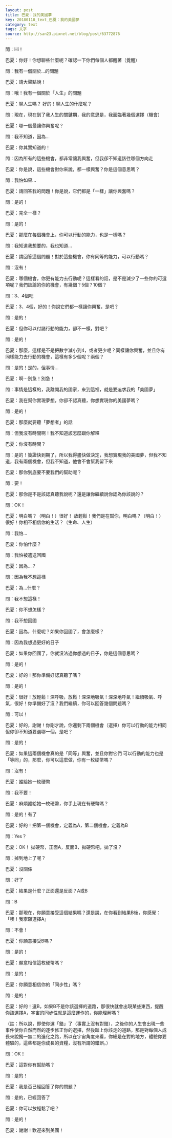 ```yaml
---
layout: post
title: 巴夏：我的美國夢
key: 20180110_text_巴夏：我的美國夢
category: text
tags: 文字
source: http://san23.pixnet.net/blog/post/63772876
---
```



問：Hi！

巴夏：你好！你想聊些什麼呢？確認一下你們每個人都醒著（覺醒）

問：我有一個關於…的問題

巴夏：請大聲點說！

問：哦！我有一個關於「人生」的問題

巴夏：聊人生嗎？ 好的！聊人生的什麼呢？

問：現在，現在到了我人生的關鍵期，我的意思是，我面臨著幾個選擇（機會）

巴夏：哪一個最讓你興奮呢？

問：我不知道，因為…

巴夏：你其實知道的！

問：因為所有的這些機會，都非常讓我興奮，但我卻不知道該往哪個方向走

巴夏：你是說，這些機會對你來說，都一樣興奮？你是這個意思嗎？

問：我怕如果…

巴夏：請回答我的問題！你是說，它們都是「一樣」讓你興奮嗎？

問：是的！

巴夏：完全一樣？

問：是的！

巴夏：那麼在每個機會上，你可以行動的能力，也是一樣嗎？

問：我知道我想要的，我也知道…

巴夏：請回答這個問題！對於這些機會，你有同等的能力，可以行動嗎？

問：沒有！

巴夏：哪個機會，你更有能力去行動呢？這樣看的話，是不是減少了一些你的可選項呢？我們談論的你的機會，有幾個？5個？10個？

問：3、4個吧

巴夏：3、4個，好的！你說它們都一樣讓你興奮，是吧？

問：是的！

巴夏：但你可以付諸行動的能力，卻不一樣，對吧？

問：是的！

巴夏：那麼，這樣是不是把數字減小到4，或者更少呢？同樣讓你興奮，並且你有同樣能力去行動的機會，這樣有多少個呢？兩個？

問：是的！是的，但事情…

巴夏：啊⋯別急！別急！

問：事情是這樣的，我離開我的國家，來到這裡，就是要追求我的「美國夢」

巴夏：我在幫你實現夢想，你卻不認真聽，你想實現你的美國夢嗎？

問：是的！

巴夏：那麼就要聽「夢想者」的話

問：但我沒有時間啊！我不知道該怎麼跟你解釋

巴夏：你沒有時間？

問：是的！簽證快到期了，所以我得盡快做決定，我想實現我的美國夢，但我不知道，我有兩個機會，但我不知道，他會不會幫我留下來

巴夏：那你到底要不要我們的幫助呢？

問：要！

巴夏：那你是不是該認真聽我說呢？還是讓你繼續說你認為你該說的？

問：OK！

巴夏：明白嗎？（明白！）很好！ 放輕鬆！我們是在幫你，明白嗎？（明白！）很好！你相不相信你的生活？（生命、人生）

問：我怕…

巴夏：你怕什麼？

問：我怕被遣送回國

巴夏：因為…？

問：因為我不想這樣

巴夏：為…什麼？

問：我不想這樣！

巴夏：你不想怎樣？

問：我不想回國

巴夏：因為，什麼呢？如果你回國了，會怎麼樣？

問：因為我想過更好的日子

巴夏：如果你回國了，你就沒法過你想過的日子，你是這個意思嗎？

問：是的！

巴夏：好的！那你準備好認真聽了嗎？

問：是的！

巴夏：很好！放輕鬆！深呼吸，放鬆！深深地吸氣！深深地呼氣！繼續吸氣、呼氣，很好！你準備好了沒？我們繼續，你可以回答幾個問題嗎？

問：可以！

巴夏：好的，謝謝！你剛才說，你還剩下兩個機會（選擇）你可以行動的能力相同但你卻不知道要選哪一個，是吧？

問：是的！

巴夏：如果這兩個機會真的是「同等」興奮，並且你對它們 可以行動的能力也是「等同」的，那麼，你可以這麼做，你有一枚硬幣嗎？

問：沒有！

巴夏：誰給她一枚硬幣

問：我不要！

巴夏：麻煩誰給她一枚硬幣，你手上現在有硬幣嗎？

問：是的！有了

巴夏：好的！把第一個機會，定義為A，第二個機會，定義為B

問：Yes？

巴夏：OK！ 拋硬幣，正面A，反面B，拋硬幣吧，拋了沒？

問：掉到地上了呢？

巴夏：沒關係

問：好了

巴夏：結果是什麼？正面還是反面？A或B

問：B

巴夏：那現在，你願意接受這個結果嗎？還是說，在你看到結果B後，你感覺：「噢！我寧願選擇A」

問：不會！

巴夏：你願意接受B嗎？

問：是的！

巴夏：願意相信這枚硬幣嗎？

問：是的！

巴夏：你願意相信你的「同步性」嗎？

問：是的！

巴夏：好的！選B，如果B不是你該選擇的道路，那很快就會出現某些東西，提醒你該選擇A，宇宙的同步性就是這麼運作的，你能理解嗎？

（註：所以說，即使你選「錯」了（事實上沒有對錯），之後你的人生會出現一些事件使你自然而然的逐步修正你的選擇，然後踏上你該走的道路，那是對每個人成長來說獨一無二的進化之路，所以在宇宙角度來看，你總是在對的地方，體驗你要體驗的，這些都是你成長的資糧，沒有所謂的錯誤。）

問：OK！

巴夏：這對你有幫助嗎？

問：是的！

巴夏：我是否已經回答了你的問題？

問：是的，已經回答了

巴夏：你可以放輕鬆了吧？

問：是的！

巴夏：謝謝！歡迎來到美國！
